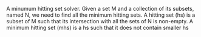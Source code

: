 A minumum hitting set solver.
Given a set M and a collection of its subsets, named N,
we need to find all the minimum hitting sets.
A hitting set (hs) is a subset of M such that its
intersection with all the sets of N is non-empty.
A minimum hitting set (mhs) is a hs such that it does
not contain smaller hs
